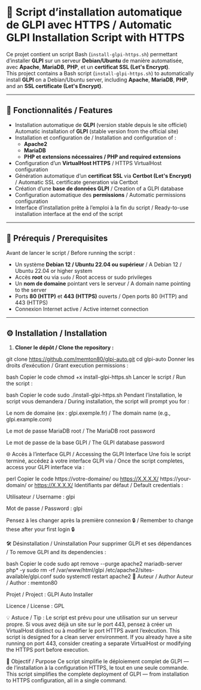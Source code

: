 # 🚀 Script d’installation automatique de GLPI avec HTTPS / Automatic GLPI Installation Script with HTTPS

Ce projet contient un script Bash (`install-glpi-https.sh`) permettant d’installer **GLPI** sur un serveur **Debian/Ubuntu** de manière automatisée, avec **Apache**, **MariaDB**, **PHP**, et un **certificat SSL (Let's Encrypt)**.  
This project contains a Bash script (`install-glpi-https.sh`) to automatically install **GLPI** on a Debian/Ubuntu server, including **Apache**, **MariaDB**, **PHP**, and an **SSL certificate (Let's Encrypt)**.

---

## 🧠 Fonctionnalités / Features

- Installation automatique de **GLPI** (version stable depuis le site officiel)  
  Automatic installation of **GLPI** (stable version from the official site)
- Installation et configuration de / Installation and configuration of :  
  - **Apache2**  
  - **MariaDB**  
  - **PHP et extensions nécessaires / PHP and required extensions**
- Configuration d’un **VirtualHost HTTPS** / HTTPS VirtualHost configuration
- Génération automatique d’un **certificat SSL** via **Certbot (Let's Encrypt)** / Automatic SSL certificate generation via Certbot
- Création d’une **base de données GLPI** / Creation of a GLPI database
- Configuration automatique des **permissions** / Automatic permissions configuration
- Interface d’installation prête à l’emploi à la fin du script / Ready-to-use installation interface at the end of the script

---

## 🧩 Prérequis / Prerequisites

Avant de lancer le script / Before running the script :

- Un système **Debian 12 / Ubuntu 22.04 ou supérieur** / A Debian 12 / Ubuntu 22.04 or higher system
- Accès **root** ou via `sudo` / Root access or sudo privileges
- Un **nom de domaine** pointant vers le serveur / A domain name pointing to the server
- Ports **80 (HTTP)** et **443 (HTTPS)** ouverts / Open ports 80 (HTTP) and 443 (HTTPS)
- Connexion Internet active / Active internet connection

---

## ⚙️ Installation / Installation

1. **Cloner le dépôt / Clone the repository :**

git clone https://github.com/memton80/glpi-auto.git
cd glpi-auto
Donner les droits d’exécution / Grant execution permissions :

bash
Copier le code
chmod +x install-glpi-https.sh
Lancer le script / Run the script :

bash
Copier le code
sudo ./install-glpi-https.sh
Pendant l’installation, le script vous demandera / During installation, the script will prompt you for :

Le nom de domaine (ex : glpi.exemple.fr) / The domain name (e.g., glpi.example.com)

Le mot de passe MariaDB root / The MariaDB root password

Le mot de passe de la base GLPI / The GLPI database password

🌐 Accès à l’interface GLPI / Accessing the GLPI Interface
Une fois le script terminé, accédez à votre interface GLPI via / Once the script completes, access your GLPI interface via :

perl
Copier le code
https://votre-domaine/ ou https://X.X.X.X/
https://your-domain/ or https://X.X.X.X/
Identifiants par défaut / Default credentials :

Utilisateur / Username : glpi

Mot de passe / Password : glpi

Pensez à les changer après la première connexion 🔒 / Remember to change these after your first login 🔒

🛠️ Désinstallation / Uninstallation
Pour supprimer GLPI et ses dépendances / To remove GLPI and its dependencies :

bash
Copier le code
sudo apt remove --purge apache2 mariadb-server php* -y
sudo rm -rf /var/www/html/glpi /etc/apache2/sites-available/glpi.conf
sudo systemctl restart apache2
🪪 Auteur / Author
Auteur / Author : memton80

Projet / Project : GLPI Auto Installer

Licence / License : GPL

💡 Astuce / Tip :
Le script est prévu pour une utilisation sur un serveur propre.
Si vous avez déjà un site sur le port 443, pensez à créer un VirtualHost distinct ou à modifier le port HTTPS avant l’exécution.
This script is designed for a clean server environment.
If you already have a site running on port 443, consider creating a separate VirtualHost or modifying the HTTPS port before execution.

🧰 Objectif / Purpose
Ce script simplifie le déploiement complet de GLPI — de l’installation à la configuration HTTPS, le tout en une seule commande.
This script simplifies the complete deployment of GLPI — from installation to HTTPS configuration, all in a single command.
